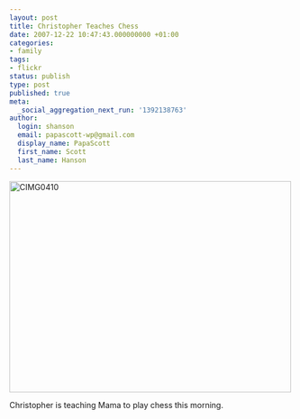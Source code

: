 ```yaml
---
layout: post
title: Christopher Teaches Chess
date: 2007-12-22 10:47:43.000000000 +01:00
categories:
- family
tags:
- flickr
status: publish
type: post
published: true
meta:
  _social_aggregation_next_run: '1392138763'
author:
  login: shanson
  email: papascott-wp@gmail.com
  display_name: PapaScott
  first_name: Scott
  last_name: Hanson
---
```

<p><a href="http://www.flickr.com/photos/51035717986@N01/2127838175" title="View 'CIMG0410' on Flickr.com"><img src="3.static.flickr.com/2111/2127838175_9c64d12414.jpg" alt="CIMG0410" border="0" width="500" height="375" /></a></p>
<p>Christopher is teaching Mama to play chess this morning.</p>

